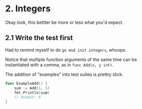 # 2. Integers

Okay look, this bettter be more or less what you'd expect.

## 2.1 Write the test first

Had to remind myself to do `go mod init integers`, whoops.

Notice that multiple function arguments of the same time can be instantiated with a comma, as in `func Add(x, y int)`.

The addition of "examples" into test suites is prettty slick:

```go
func ExampleAdd() {
	sum := Add(1, 5)
	fmt.Println(sum)
	// Output: 6
}
```
